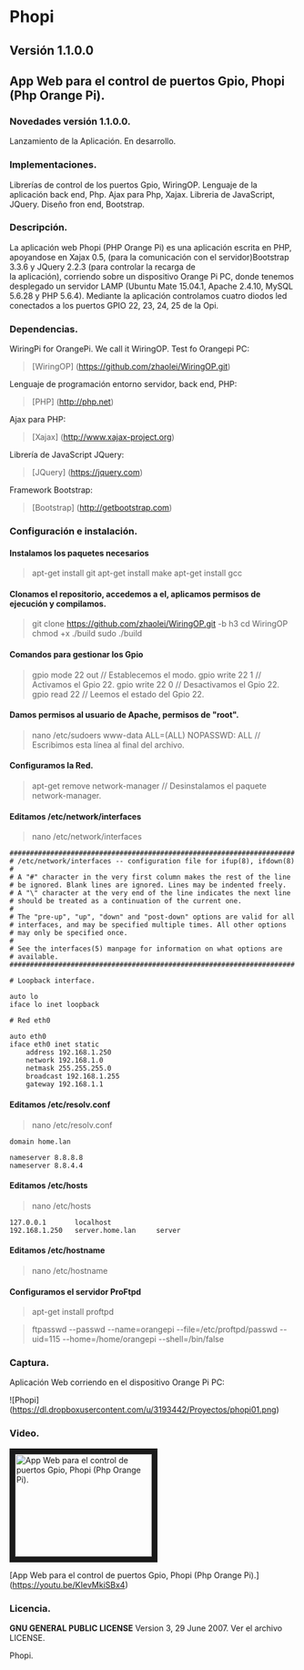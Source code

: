 # Phopi
## Versión 1.1.0.0
## App Web para el control de puertos Gpio, Phopi (Php Orange Pi).

### Novedades versión 1.1.0.0.

Lanzamiento de la Aplicación.
En desarrollo.

### Implementaciones.

Librerías de control de los puertos Gpio, WiringOP.
Lenguaje de la aplicación back end, Php.
Ajax para Php, Xajax.
Libreria de JavaScript, JQuery.
Diseño fron end, Bootstrap.

### Descripción.

La aplicación web Phopi (PHP Orange Pi) es una aplicación escrita en PHP, apoyandose en Xajax 0.5,
(para la comunicación con el servidor)Bootstrap 3.3.6 y JQuery 2.2.3 (para controlar la recarga de  
la aplicación), corriendo sobre un dispositivo Orange Pi PC, donde tenemos desplegado un servidor
LAMP (Ubuntu Mate 15.04.1, Apache 2.4.10, MySQL 5.6.28 y PHP 5.6.4). Mediante la aplicación
controlamos cuatro diodos led conectados a los puertos GPIO 22, 23, 24, 25
de la Opi.

### Dependencias.

WiringPi for OrangePi. We call it WiringOP. Test fo Orangepi PC:
> [WiringOP] (https://github.com/zhaolei/WiringOP.git)

Lenguaje de programación entorno servidor, back end, PHP:
> [PHP] (http://php.net)

Ajax para PHP:
> [Xajax] (http://www.xajax-project.org)

Librería de JavaScript JQuery:
> [JQuery] (https://jquery.com)

Framework Bootstrap:
> [Bootstrap] (http://getbootstrap.com)

### Configuración e instalación.

#### Instalamos los paquetes necesarios

> apt-get install git
> apt-get install make
> apt-get install gcc

#### Clonamos el repositorio, accedemos a el, aplicamos permisos de ejecución y compilamos.

> git clone https://github.com/zhaolei/WiringOP.git -b h3
> cd WiringOP
> chmod +x ./build
> sudo ./build

#### Comandos para gestionar los Gpio

> gpio mode 22 out // Establecemos el modo.
> gpio write 22 1 // Activamos el Gpio 22.
> gpio write 22 0 // Desactivamos el Gpio 22.
> gpio read 22 // Leemos el estado del Gpio 22.

#### Damos permisos al usuario de Apache, permisos de "root".

> nano /etc/sudoers
> www-data ALL=(ALL) NOPASSWD: ALL // Escribimos esta línea al final del archivo.

#### Configuramos la Red.

> apt-get remove network-manager // Desinstalamos el paquete network-manager.

#### Editamos /etc/network/interfaces

> nano /etc/network/interfaces

```
######################################################################
# /etc/network/interfaces -- configuration file for ifup(8), ifdown(8)
#
# A "#" character in the very first column makes the rest of the line
# be ignored. Blank lines are ignored. Lines may be indented freely.
# A "\" character at the very end of the line indicates the next line
# should be treated as a continuation of the current one.
#
# The "pre-up", "up", "down" and "post-down" options are valid for all
# interfaces, and may be specified multiple times. All other options
# may only be specified once.
#
# See the interfaces(5) manpage for information on what options are
# available.
######################################################################

# Loopback interface.

auto lo
iface lo inet loopback

# Red eth0

auto eth0
iface eth0 inet static
    address 192.168.1.250
	network 192.168.1.0
    netmask 255.255.255.0
    broadcast 192.168.1.255
    gateway 192.168.1.1
```

#### Editamos /etc/resolv.conf

> nano /etc/resolv.conf

```
domain home.lan
	
nameserver 8.8.8.8
nameserver 8.8.4.4
```

#### Editamos /etc/hosts

> nano /etc/hosts

```
127.0.0.1		localhost
192.168.1.250	server.home.lan		server
```

#### Editamos /etc/hostname

> nano /etc/hostname

#### Configuramos el servidor ProFtpd

> apt-get install proftpd

> ftpasswd --passwd --name=orangepi --file=/etc/proftpd/passwd --uid=115 --home=/home/orangepi --shell=/bin/false

### Captura.

Aplicación Web corriendo en el dispositivo Orange Pi PC:

![Phopi] (https://dl.dropboxusercontent.com/u/3193442/Proyectos/phopi01.png)

### Video.

<a href="http://www.youtube.com/watch?feature=player_embedded&v=KIevMkiSBx4" target="_blank"><img src="http://img.youtube.com/vi/KIevMkiSBx4/0.jpg" alt="App Web para el control de puertos Gpio, Phopi (Php Orange Pi)." width="240" height="180" border="10" /></a>

[App Web para el control de puertos Gpio, Phopi (Php Orange Pi).] (https://youtu.be/KIevMkiSBx4)

### Licencia.

**GNU GENERAL PUBLIC LICENSE** Version 3, 29 June 2007. Ver el archivo LICENSE.

Phopi.
